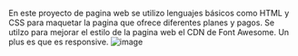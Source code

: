 En este proyecto de pagina web se utilizo lenguajes básicos como HTML y CSS para maquetar la pagina que ofrece diferentes planes y pagos.
Se utilzo para mejorar el estilo de la pagina web el CDN de Font Awesome. Un plus es que es responsive.
![image](https://github.com/JoanDaniel18/Proyecto-7_Pagina_Precios/assets/71899829/5835d177-ab93-4891-b8c3-497514e0e485)
